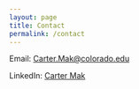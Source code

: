 ```yaml
---
layout: page
title: Contact
permalink: /contact
---
```


Email: [Carter.Mak@colorado.edu](mailto:Carter.Mak@colorado.edu)

LinkedIn: [Carter Mak](https://www.linkedin.com/in/cartermak)